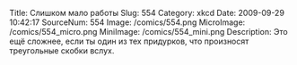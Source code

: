 Title: Слишком мало работы 
Slug: 554 
Category: xkcd 
Date: 2009-09-29 10:42:17 
SourceNum: 554 
Image: /comics/554.png 
MicroImage: /comics/554_micro.png 
MiniImage: /comics/554_mini.png 
Description: Это ещё сложнее, если ты один из тех придурков, что произносят треугольные скобки вслух. 

